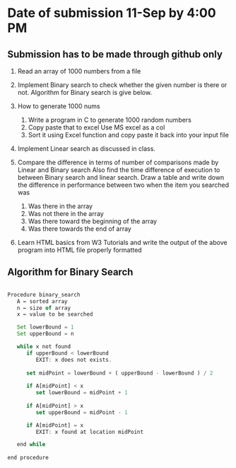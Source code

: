 

# Date of submission 11-Sep by 4:00 PM 
## Submission has to be made through github only 



1. Read an array of 1000  numbers from a file
1. Implement Binary search to check whether the given number is there or not. Algorithm for Binary search is give below.
1. How to generate 1000 nums
    1. Write a program in C to generate 1000 random numbers
    1. Copy paste that to excel Use MS excel as a col
    1. Sort it using Excel function and copy paste it back into your input file

1. Implement Linear search as discussed in class.
1. Compare the difference in terms of number of comparisons made by  Linear and Binary search Also find the time difference of execution to between Binary search and linear search. Draw a table and write down the difference in performance between two when the item you searched was
      1. Was there in the array
      1. Was not there in the array
      1. Was there toward the beginning of the array
      1. Was there towards the end of array

1. Learn HTML basics from  W3 Tutorials and  write the output of the above program into HTML file properly formatted


## Algorithm for Binary Search
```javascript

Procedure binary_search
   A ← sorted array
   n ← size of array
   x ← value to be searched

   Set lowerBound = 1
   Set upperBound = n 

   while x not found
      if upperBound < lowerBound 
         EXIT: x does not exists.
   
      set midPoint = lowerBound + ( upperBound - lowerBound ) / 2
      
      if A[midPoint] < x
         set lowerBound = midPoint + 1
         
      if A[midPoint] > x
         set upperBound = midPoint - 1 

      if A[midPoint] = x 
         EXIT: x found at location midPoint

   end while
   
end procedure

```
